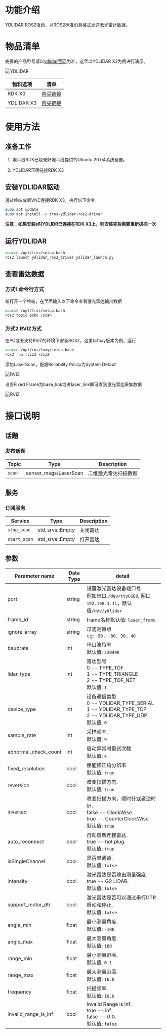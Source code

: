 # 功能介绍

YDLIDAR ROS2驱动，以ROS2标准消息格式发送激光雷达数据。

# 物品清单

完善的产品型号请以[ydlidar官网](http://ydlidar.cn/lidars/triangulation.html)为准，这里以YDLIDAR X3为例进行演示。

![YDLIDAR](images/YDLidar.jpg  "YDLIDAR")

| 物料选项    | 清单      | 
| ------- | ------------ | 
| RDK X3  | [购买链接](https://developer.horizon.ai/sunrise) | 
| YDLIDAR X3 | [购买链接](http://ydlidar.cn/products/view/6.html) | 

# 使用方法

## 准备工作

1. 地平线RDK已烧录好地平线提供的Ubuntu 20.04系统镜像。

2. YDLIDAR正确链接RDK X3

## 安装YDLIDAR驱动

通过终端或者VNC连接RDK X3，执行以下命令

```bash
sudo apt update
sudo apt install -y tros-ydlidar-ros2-driver
```
**注意：如果安装s时YDLIDR已连接在RDK X3上，则安装完后需要重新拔插一次**

## 运行YDLIDAR

```bash
source /opt/tros/setup.bash
ros2 launch ydlidar_ros2_driver ydlidar_launch.py
```

## 查看雷达数据

### 方式1 命令行方式

新打开一个终端，在里面输入以下命令查看激光雷达输出数据

```bash
source /opt/tros/setup.bash
ros2 topic echo /scan
```

### 方式2 RVIZ方式

在PC或者支持RVIZ的环境下安装ROS2，这里以foxy版本为例，运行

```bash
source /opt/ros/foxy/setup.bash
ros2 run rviz2 rviz2
```

添加LaserScan，配置Reliability Policy为System Default

![RVIZ](images/rviz.png  "CONFIG")

设置Fixed Frame为base_link或者laser_link即可看到激光雷达采集数据

![RVIZ](images/lidar_rviz.png  "CONFIG")


# 接口说明

## 话题

### 发布话题
| Topic                | Type                    | Description                                      |
|----------------------|-------------------------|--------------------------------------------------|
| `scan`               | sensor_msgs/LaserScan   | 二维激光雷达扫描数据                |

## 服务

### 订阅服务
| Service                | Type                    | Description                                      |
|----------------------|-------------------------|--------------------------------------------------|
| `stop_scan`          | std_srvs::Empty   | 关闭雷达                                         |
| `start_scan`         | std_srvs::Empty   | 打开雷达                                          |

## 参数
| Parameter name | Data Type | detail                                                       |
| -------------- | ------- | ------------------------------------------------------------ |
| port         | string | 设置激光雷达设备端口号<br/>例如串口 `/dev/ttyUSB0`, 网口`192.168.1.11`，默认值`/dev/ydlidar` |
| frame_id     | string | frame名称默认值: `laser_frame` |
| ignore_array | string | 过滤测量点<br/>eg: `-90, -80, 30, 40` |
| baudrate     | int | 串口波特率 <br/>默认值: `230400` |
| lidar_type     | int | 雷达型号 <br/>0 -- TYPE_TOF<br/>1 -- TYPE_TRIANGLE<br/>2 -- TYPE_TOF_NET <br/>默认值: `1` |
| device_type     | int | 设备通信类型 <br/>0 -- YDLIDAR_TYPE_SERIAL<br/>1 -- YDLIDAR_TYPE_TCP<br/>2 -- YDLIDAR_TYPE_UDP <br/>默认值: `0` |
| sample_rate     | int | 采样频率. <br/>默认值: `9` |
| abnormal_check_count     | int | 启动异常时重试次数 <br/>默认值: `4` |
| fixed_resolution     | bool | 使能修正角分辨率 <br/>默认值: `true` |
| reversion     | bool | 改变扫描方向. <br/>默认值: `true` |
| inverted     | bool | 改变扫描方向，顺时针或者逆时针.<br/>false -- ClockWise.<br/>true -- CounterClockWise  <br/>默认值: `true` |
| auto_reconnect     | bool | 自动重新连接雷达.<br/>true -- hot plug. <br/>默认值: `true` |
| isSingleChannel     | bool | 是否单通道.<br/>默认值: `false` |
| intensity     | bool | 激光雷达是否输出测量强度.<br/>true -- G2 LiDAR.<br/>默认值: `false` |
| support_motor_dtr     | bool | 激光雷达是否可以通过串行DTR启动和停止.<br/>默认值: `false` |
| angle_min     | float | 最小测量角度.<br/>默认值: `-180` |
| angle_max     | float | 最大测量角度.<br/>默认值: `180` |
| range_min     | float | 最小测量范围.<br/>默认值: `0.1` |
| range_max     | float | 最大测量范围.<br/>默认值: `16.0` |
| frequency     | float | 扫描频率.<br/>默认值: `10.0` |
| invalid_range_is_inf     | bool | Invalid Range is inf.<br/>true -- inf.<br/>false -- 0.0.<br/>默认值: `false` |

